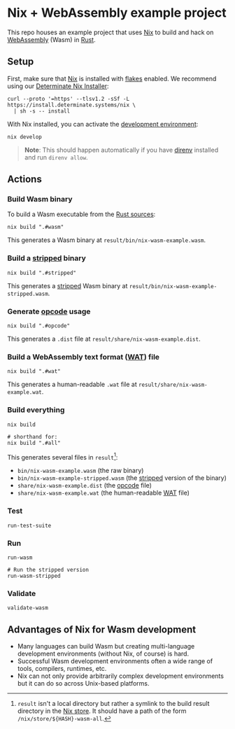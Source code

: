 # Nix + WebAssembly example project

This repo houses an example project that uses [Nix] to build and hack on [WebAssembly][wasm] (Wasm) in [Rust].

## Setup

First, make sure that [Nix] is installed with [flakes] enabled. We recommend using our [Determinate Nix Installer][dni]:

```shell
curl --proto '=https' --tlsv1.2 -sSf -L https://install.determinate.systems/nix \
  | sh -s -- install
```

With Nix installed, you can activate the [development environment][dev]:

```shell
nix develop
```

> **Note**: This should happen automatically if you have [direnv] installed and run `direnv allow`.

## Actions

### Build Wasm binary

To build a Wasm executable from the [Rust sources](./src/main.rs):

```shell
nix build ".#wasm"
```

This generates a Wasm binary at `result/bin/nix-wasm-example.wasm`.

### Build a [stripped] binary

```shell
nix build ".#stripped"
```

This generates a [stripped] Wasm binary at `result/bin/nix-wasm-example-stripped.wasm`.

### Generate [opcode] usage

```shell
nix build ".#opcode"
```

This generates a `.dist` file at `result/share/nix-wasm-example.dist`.

### Build a WebAssembly text format ([WAT]) file

```shell
nix build ".#wat"
```

This generates a human-readable `.wat` file at `result/share/nix-wasm-example.wat`.

### Build everything

```shell
nix build

# shorthand for:
nix build ".#all"
```

This generates several files in `result`[^1]:

* `bin/nix-wasm-example.wasm` (the raw binary)
* `bin/nix-wasm-example-stripped.wasm` (the [stripped] version of the binary)
* `share/nix-wasm-example.dist` (the [opcode] file)
* `share/nix-wasm-example.wat` (the human-readable [WAT] file)

### Test

```shell
run-test-suite
```

### Run

```shell
run-wasm

# Run the stripped version
run-wasm-stripped
```

### Validate

```shell
validate-wasm
```

## Advantages of Nix for Wasm development

* Many languages can build Wasm but creating multi-language development environments (without Nix, of course) is hard.
* Successful Wasm development environments often a wide range of tools, compilers, runtimes, etc.
* Nix can not only provide arbitrarily complex development environments but it can do so across Unix-based platforms.

[dev]: https://zero-to-nix.com/concepts/dev-env
[direnv]: https://direnv.net
[dni]: https://github.com/DeterminateSystems/nix-installer
[flakes]: https://zero-to-nix.com/concepts/flakes
[nix]: https://zero-to-nix.com
[opcode]: https://pengowray.github.io/wasm-ops
[rust]: https://rust-lang.org
[store]: https://zero-to-nix.com/concepts/nix-store
[stripped]: https://webassembly.github.io/wabt/doc/wasm-strip.1.html
[wasm]: https://webassembly.org
[wat]: https://developer.mozilla.org/docs/WebAssembly/Understanding_the_text_format

[^1]: `result` isn't a local directory but rather a symlink to the build result directory in the
  [Nix store][store]. It should have a path of the form `/nix/store/${HASH}-wasm-all`.
